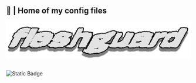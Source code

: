 ##  💾 | Home of my config files 
![img](fleshguard_ded_transp.png) 
##
![Static Badge](https://img.shields.io/badge/https%3A%2F%2Fimg.shields.io%2Fbadge%2Fany_text-Fentaura%230000-313338?style=for-the-badge&logo=discord&logoColor=%23FFFFFF&logoSize=auto&label=Discord&labelColor=%235865F2)



